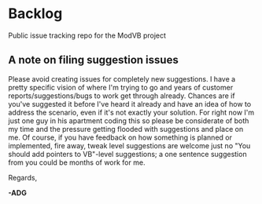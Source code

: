 # Backlog
Public issue tracking repo for the ModVB project

## A note on filing suggestion issues

Please avoid creating issues for completely new suggestions. I have a pretty specific vision of where I'm trying to go and years of customer reports/suggestions/bugs to work get through already. Chances are if you've suggested it before I've heard it already and have an idea of how to address the scenario, even if it's not exactly your solution. For right now I'm just one guy in his apartment coding this so please be considerate of both my time and the pressure getting flooded with suggestions and place on me. Of course, if you have feedback on how something is planned or implemented, fire away, tweak level suggestions are welcome just no "You should add pointers to VB"-level suggestions; a one sentence suggestion from you could be months of work for me.

Regards,

**-ADG**

